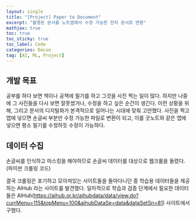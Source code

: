 ```yaml
---
layout: single
title: "[Project] Paper to Document"
excerpt: "촬영된 문서를 노트앱에서 수정 가능한 전자 문서로 변환"
mathjax: true
toc: true
toc_sticky: true
toc_label: Code
categories: Dacon
tag: [AI, ML, Project]
---
```



## 개발 목표
공부를 하다 보면 책이나 공책에 필기를 하고 그것을 사진 찍는 일이 많다. 하지만 나중에 그 사진들을 다시 보면 잘못썼거나, 수정을 하고 싶은 순간이 생긴다. 이런 상황을 위해, 그리고 문서의 디지털화가 본격적으로 일어나는 시대에 맞춰 고안했다. 사진을 찍고 앱에 넣으면 손글씨 부분만 수정 가능한 파일로 변환이 되고, 이를 굿노트와 같은 앱에 넣으면 평소 필기를 수정하듯 수정이 가능하다.


## 데이터 수집
손글씨를 인식하고 마스킹을 해야하므로 손글씨 데이터를 대상으로 웹크롤을 돌렸다.
(파이썬 크롤링 코드)

결국 크롤링은 포기하고 모아져있는 사이트들을 돌아다니던 중 학습용 데이터들을 제공하는 AIHub 라는 사이트를 발견했다. 일차적으로 학습과 검증 단계에서 필요한 데이터들은 AIHub(https://aihub.or.kr/aihubdata/data/view.do?currMenu=115&topMenu=100&aihubDataSe=data&dataSetSn=81) 사이트에서 구했다. 